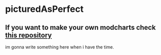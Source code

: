 # picturedAsPerfect

## If you want to make your own modcharts check [this repository](https://github.com/Tunnelbliick/maniaModCharts)

im gonna write something here when i have the time.
